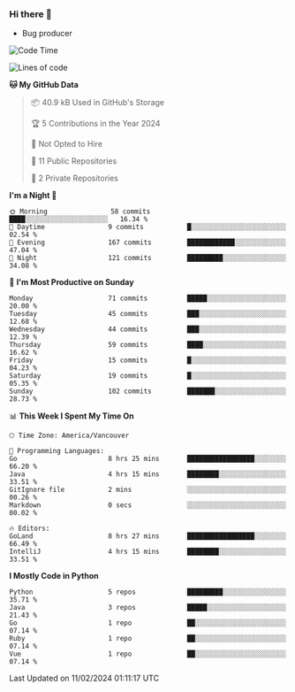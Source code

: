 ### Hi there 👋
* Bug producer


<!--START_SECTION:waka-->
![Code Time](http://img.shields.io/badge/Code%20Time-1%2C067%20hrs%2038%20mins-blue)

![Lines of code](https://img.shields.io/badge/From%20Hello%20World%20I%27ve%20Written-83.0%20thousand%20lines%20of%20code-blue)

**🐱 My GitHub Data** 

> 📦 40.9 kB Used in GitHub's Storage 
 > 
> 🏆 5 Contributions in the Year 2024
 > 
> 🚫 Not Opted to Hire
 > 
> 📜 11 Public Repositories 
 > 
> 🔑 2 Private Repositories 
 > 
**I'm a Night 🦉** 

```text
🌞 Morning                58 commits          ████░░░░░░░░░░░░░░░░░░░░░   16.34 % 
🌆 Daytime                9 commits           █░░░░░░░░░░░░░░░░░░░░░░░░   02.54 % 
🌃 Evening                167 commits         ████████████░░░░░░░░░░░░░   47.04 % 
🌙 Night                  121 commits         █████████░░░░░░░░░░░░░░░░   34.08 % 
```
📅 **I'm Most Productive on Sunday** 

```text
Monday                   71 commits          █████░░░░░░░░░░░░░░░░░░░░   20.00 % 
Tuesday                  45 commits          ███░░░░░░░░░░░░░░░░░░░░░░   12.68 % 
Wednesday                44 commits          ███░░░░░░░░░░░░░░░░░░░░░░   12.39 % 
Thursday                 59 commits          ████░░░░░░░░░░░░░░░░░░░░░   16.62 % 
Friday                   15 commits          █░░░░░░░░░░░░░░░░░░░░░░░░   04.23 % 
Saturday                 19 commits          █░░░░░░░░░░░░░░░░░░░░░░░░   05.35 % 
Sunday                   102 commits         ███████░░░░░░░░░░░░░░░░░░   28.73 % 
```


📊 **This Week I Spent My Time On** 

```text
🕑︎ Time Zone: America/Vancouver

💬 Programming Languages: 
Go                       8 hrs 25 mins       █████████████████░░░░░░░░   66.20 % 
Java                     4 hrs 15 mins       ████████░░░░░░░░░░░░░░░░░   33.51 % 
GitIgnore file           2 mins              ░░░░░░░░░░░░░░░░░░░░░░░░░   00.26 % 
Markdown                 0 secs              ░░░░░░░░░░░░░░░░░░░░░░░░░   00.02 % 

🔥 Editors: 
GoLand                   8 hrs 27 mins       █████████████████░░░░░░░░   66.49 % 
IntelliJ                 4 hrs 15 mins       ████████░░░░░░░░░░░░░░░░░   33.51 % 
```

**I Mostly Code in Python** 

```text
Python                   5 repos             █████████░░░░░░░░░░░░░░░░   35.71 % 
Java                     3 repos             █████░░░░░░░░░░░░░░░░░░░░   21.43 % 
Go                       1 repo              ██░░░░░░░░░░░░░░░░░░░░░░░   07.14 % 
Ruby                     1 repo              ██░░░░░░░░░░░░░░░░░░░░░░░   07.14 % 
Vue                      1 repo              ██░░░░░░░░░░░░░░░░░░░░░░░   07.14 % 
```




 Last Updated on 11/02/2024 01:11:17 UTC
<!--END_SECTION:waka-->

